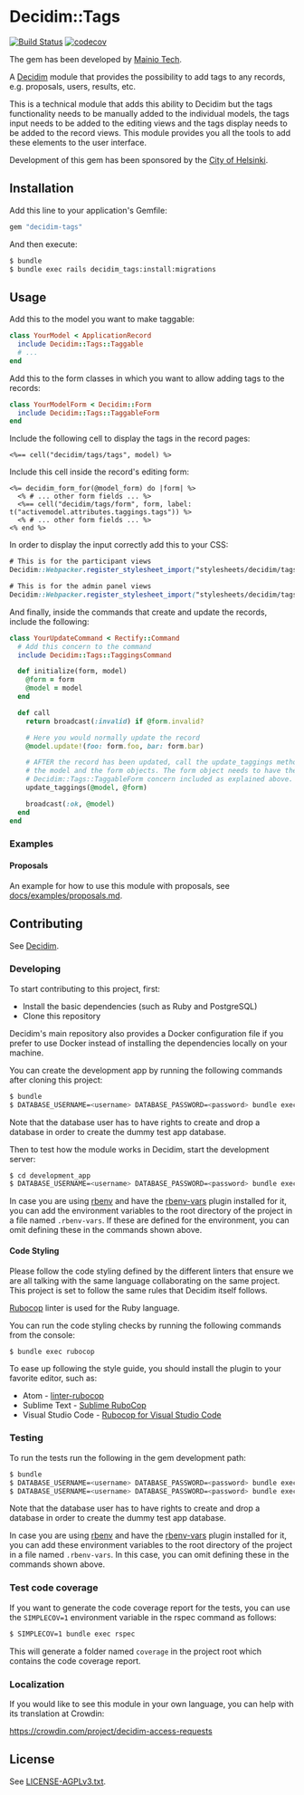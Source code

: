 # Decidim::Tags

[![Build Status](https://github.com/mainio/decidim-module-tags/actions/workflows/ci_tags.yml/badge.svg)](https://github.com/mainio/decidim-module-tags/actions)
[![codecov](https://codecov.io/gh/mainio/decidim-module-tags/branch/main/graph/badge.svg)](https://codecov.io/gh/mainio/decidim-module-tags)

The gem has been developed by [Mainio Tech](https://www.mainiotech.fi/).

A [Decidim](https://github.com/decidim/decidim) module that provides the
possibility to add tags to any records, e.g. proposals, users, results, etc.

This is a technical module that adds this ability to Decidim but the tags
functionality needs to be manually added to the individual models, the
tags input needs to be added to the editing views and the tags display needs to
be added to the record views. This module provides you all the tools to add
these elements to the user interface.

Development of this gem has been sponsored by the
[City of Helsinki](https://www.hel.fi/).

## Installation

Add this line to your application's Gemfile:

```ruby
gem "decidim-tags"
```

And then execute:

```bash
$ bundle
$ bundle exec rails decidim_tags:install:migrations
```

## Usage

Add this to the model you want to make taggable:

```ruby
class YourModel < ApplicationRecord
  include Decidim::Tags::Taggable
  # ...
end
```

Add this to the form classes in which you want to allow adding tags to the
records:

```ruby
class YourModelForm < Decidim::Form
  include Decidim::Tags::TaggableForm
end
```

Include the following cell to display the tags in the record pages:

```erb
<%== cell("decidim/tags/tags", model) %>
```

Include this cell inside the record's editing form:

```erb
<%= decidim_form_for(@model_form) do |form| %>
  <% # ... other form fields ... %>
  <%== cell("decidim/tags/form", form, label: t("activemodel.attributes.taggings.tags")) %>
  <% # ... other form fields ... %>
<% end %>
```

In order to display the input correctly add this to your CSS:

```scss
# This is for the participant views
Decidim::Webpacker.register_stylesheet_import("stylesheets/decidim/tags/tagging-input")

# This is for the admin panel views
Decidim::Webpacker.register_stylesheet_import("stylesheets/decidim/tags/tagging-input", group: :admin)
```

And finally, inside the commands that create and update the records, include the
following:

```ruby
class YourUpdateCommand < Rectify::Command
  # Add this concern to the command
  include Decidim::Tags::TaggingsCommand

  def initialize(form, model)
    @form = form
    @model = model
  end

  def call
    return broadcast(:invalid) if @form.invalid?

    # Here you would normally update the record
    @model.update!(foo: form.foo, bar: form.bar)

    # AFTER the record has been updated, call the update_taggings method with
    # the model and the form objects. The form object needs to have the
    # Decidim::Tags::TaggableForm concern included as explained above.
    update_taggings(@model, @form)

    broadcast(:ok, @model)
  end
end
```

### Examples

#### Proposals

An example for how to use this module with proposals, see
[docs/examples/proposals.md](docs/examples/proposals.md).

## Contributing

See [Decidim](https://github.com/decidim/decidim).

### Developing

To start contributing to this project, first:

- Install the basic dependencies (such as Ruby and PostgreSQL)
- Clone this repository

Decidim's main repository also provides a Docker configuration file if you
prefer to use Docker instead of installing the dependencies locally on your
machine.

You can create the development app by running the following commands after
cloning this project:

```bash
$ bundle
$ DATABASE_USERNAME=<username> DATABASE_PASSWORD=<password> bundle exec rake development_app
```

Note that the database user has to have rights to create and drop a database in
order to create the dummy test app database.

Then to test how the module works in Decidim, start the development server:

```bash
$ cd development_app
$ DATABASE_USERNAME=<username> DATABASE_PASSWORD=<password> bundle exec rails s
```

In case you are using [rbenv](https://github.com/rbenv/rbenv) and have the
[rbenv-vars](https://github.com/rbenv/rbenv-vars) plugin installed for it, you
can add the environment variables to the root directory of the project in a file
named `.rbenv-vars`. If these are defined for the environment, you can omit
defining these in the commands shown above.

#### Code Styling

Please follow the code styling defined by the different linters that ensure we
are all talking with the same language collaborating on the same project. This
project is set to follow the same rules that Decidim itself follows.

[Rubocop](https://rubocop.readthedocs.io/) linter is used for the Ruby language.

You can run the code styling checks by running the following commands from the
console:

```
$ bundle exec rubocop
```

To ease up following the style guide, you should install the plugin to your
favorite editor, such as:

- Atom - [linter-rubocop](https://atom.io/packages/linter-rubocop)
- Sublime Text - [Sublime RuboCop](https://github.com/pderichs/sublime_rubocop)
- Visual Studio Code - [Rubocop for Visual Studio Code](https://github.com/misogi/vscode-ruby-rubocop)

### Testing

To run the tests run the following in the gem development path:

```bash
$ bundle
$ DATABASE_USERNAME=<username> DATABASE_PASSWORD=<password> bundle exec rake test_app
$ DATABASE_USERNAME=<username> DATABASE_PASSWORD=<password> bundle exec rspec
```

Note that the database user has to have rights to create and drop a database in
order to create the dummy test app database.

In case you are using [rbenv](https://github.com/rbenv/rbenv) and have the
[rbenv-vars](https://github.com/rbenv/rbenv-vars) plugin installed for it, you
can add these environment variables to the root directory of the project in a
file named `.rbenv-vars`. In this case, you can omit defining these in the
commands shown above.

### Test code coverage

If you want to generate the code coverage report for the tests, you can use
the `SIMPLECOV=1` environment variable in the rspec command as follows:

```bash
$ SIMPLECOV=1 bundle exec rspec
```

This will generate a folder named `coverage` in the project root which contains
the code coverage report.

### Localization

If you would like to see this module in your own language, you can help with its
translation at Crowdin:

https://crowdin.com/project/decidim-access-requests

## License

See [LICENSE-AGPLv3.txt](LICENSE-AGPLv3.txt).
